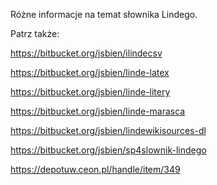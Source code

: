 Różne informacje na temat słownika Lindego.

Patrz także:

https://bitbucket.org/jsbien/ilindecsv

https://bitbucket.org/jsbien/linde-latex

https://bitbucket.org/jsbien/linde-litery

https://bitbucket.org/jsbien/linde-marasca

https://bitbucket.org/jsbien/lindewikisources-dl

https://bitbucket.org/jsbien/sp4slownik-lindego

https://depotuw.ceon.pl/handle/item/349
